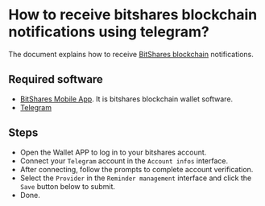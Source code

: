 # How to receive bitshares blockchain notifications using telegram?

The document explains how to receive [BitShares blockchain](http://github.com/bitshares/bitshares-core) notifications.

## Required software

  * [BitShares Mobile App](https://github.com/bitshares/bitshares-mobile-app). It is bitshares blockchain wallet software.
  * [Telegram](https://telegram.org)

## Steps
  * Open the Wallet APP to log in to your bitshares account.
  * Connect your `Telegram` account in the `Account infos` interface.
  * After connecting, follow the prompts to complete account verification.
  * Select the `Provider` in the `Reminder management` interface and click the `Save` button below to submit.
  * Done.


